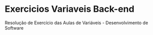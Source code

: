 # Exercicios Variaveis Back-end
Resolução de Exercício das Aulas de Variáveis - Desenvolvimento de Software 
